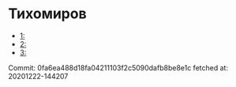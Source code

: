 # Тихомиров
- [1: ](1.md)
- [2: ](2.md)
- [3: ](3.md)

Commit: 0fa6ea488d18fa04211103f2c5090dafb8be8e1c
 fetched at: 20201222-144207
